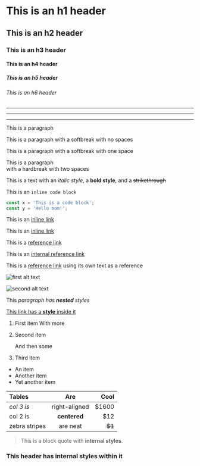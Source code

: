# This is an h1 header 

## This is an h2 header

### This is an h3 header

#### This is an h4 header

##### This is an h5 header

###### This is an h6 header

---

***

___

This is a paragraph

This is a paragraph
with a softbreak with no spaces

This is a paragraph 
with a softbreak with one space

This is a paragraph  
with a hardbreak with two spaces

This is a text with an *italic style*, a **bold style**, and a ~~strikethrough~~

This is an `inline code block`

```javascript
const x = 'This is a code block';
const y = 'Hello mom!';
```

This is an [inline link](www.example.com)

This is an [inline link](www.example.com "With a title")

This is a [reference link][reference text]

This is an [internal reference link](./src/ast.ts)

This is a [reference link] using its own text as a reference

[reference text]: www.example.com
[reference link]: www.example.com

![first alt text](https://upload.wikimedia.org/wikipedia/commons/thumb/2/25/Mumbai_Train.JPG/1280px-Mumbai_Train.JPG "First title text")

![second alt text][image reference]

[image reference]: https://upload.wikimedia.org/wikipedia/commons/5/5a/City_of_Rockhampton_train_%28Sunshine_railway_station%2C_Brisbane%29.jpg "Second title text"

This *paragraph has **nested** styles*

[This link has a **style** inside it](www.example.com)

1. First item 
   With more

2. Second item

   And then some

3. Third item

* An item
* Another item
* Yet another item

| Tables        |      Are      |   Cool |
| :------------ | :-----------: | -----: |
| *col 3 is*    | right-aligned |  $1600 |
| col 2 is      | **centered**  |    $12 |
| zebra stripes |   are neat    | ~~$1~~ |

> This is a block quote with **internal styles**.

### This header has **internal styles** within it